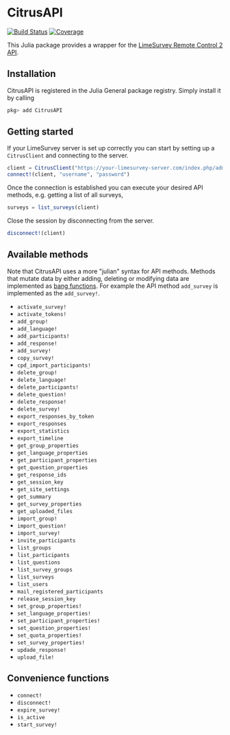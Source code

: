 # CitrusAPI

[![Build Status](https://github.com/p-gw/CitrusAPI.jl/actions/workflows/CI.yml/badge.svg?branch=main)](https://github.com/p-gw/CitrusAPI.jl/actions/workflows/CI.yml?query=branch%3Amain)
[![Coverage](https://codecov.io/gh/p-gw/CitrusAPI.jl/branch/main/graph/badge.svg)](https://codecov.io/gh/p-gw/CitrusAPI.jl)

This Julia package provides a wrapper for the [LimeSurvey Remote Control 2 API](https://manual.limesurvey.org/RemoteControl_2_API). 

## Installation
CitrusAPI is registered in the Julia General package registry. 
Simply install it by calling

```julia
pkg> add CitrusAPI
```

## Getting started
If your LimeSurvey server is set up correctly you can start by setting up a `CitrusClient` and connecting to the server. 

```julia
client = CitrusClient("https://your-limesurvey-server.com/index.php/admin/remotecontrol")
connect!(client, "username", "password")
```

Once the connection is established you can execute your desired API methods, e.g. getting a list of all surveys, 

```julia
surveys = list_surveys(client)
```

Close the session by disconnecting from the server.

```julia
disconnect!(client)
```

## Available methods
Note that CitrusAPI uses a more "julian" syntax for API methods. Methods that mutate data by either adding, deleting or modifying data are implemented as [bang functions](https://docs.julialang.org/en/v1/manual/style-guide/#bang-convention). For example the API method `add_survey` is implemented as the `add_survey!`.

- `activate_survey!`
- `activate_tokens!`
- `add_group!`
- `add_language!`
- `add_participants!`
- `add_response!`
- `add_survey!`
- `copy_survey!`
- `cpd_import_participants!`
- `delete_group!`
- `delete_language!`
- `delete_participants!`
- `delete_question!`
- `delete_response!`
- `delete_survey!`
- `export_responses_by_token`
- `export_responses`
- `export_statistics`
- `export_timeline`
- `get_group_properties`
- `get_language_properties`
- `get_participant_properties`
- `get_question_properties`
- `get_response_ids`
- `get_session_key`
- `get_site_settings`
- `get_summary`
- `get_survey_properties`
- `get_uploaded_files`
- `import_group!`
- `import_question!`
- `import_survey!`
- `invite_participants`
- `list_groups`
- `list_participants`
- `list_questions`
- `list_survey_groups`
- `list_surveys`
- `list_users`
- `mail_registered_participants`
- `release_session_key`
- `set_group_properties!`
- `set_language_properties!`
- `set_participant_properties!`
- `set_question_properties!`
- `set_quota_properties!`
- `set_survey_properties!`
- `updade_response!`
- `upload_file!`

## Convenience functions
- `connect!`
- `disconnect!`
- `expire_survey!`
- `is_active`
- `start_survey!`
